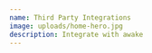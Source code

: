 ```yaml
---
name: Third Party Integrations
image: uploads/home-hero.jpg
description: Integrate with awake
---
```


